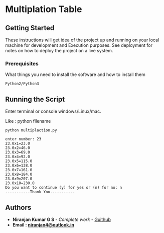 # Multiplation Table

## Getting Started

These instructions will get idea of the project up and running on your local machine for development and Execution purposes. See deployment for notes on how to deploy the project on a live system.

### Prerequisites

What things you need to install the software and how to install them
```
Python2/Python3
```

## Running the Script

Enter terminal or console windows/Linux/mac.  

Like : python filename       

```
python multiplaction.py

enter number: 23
23.0x1=23.0
23.0x2=46.0
23.0x3=69.0
23.0x4=92.0
23.0x5=115.0
23.0x6=138.0
23.0x7=161.0
23.0x8=184.0
23.0x9=207.0
23.0x10=230.0
Do you want to continue (y) for yes or (n) for no: n
-----------Thank You-----------

```

## Authors

* **Niranjan Kumar G S** - *Complete work* - [Guithub](https://github.com/niranjangs4)
* **Email : niranjan4@outlook.in**


